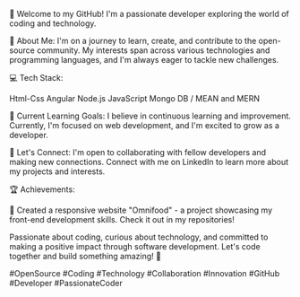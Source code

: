👋 Welcome to my GitHub! I'm a passionate developer exploring the world of coding and technology.

🚀 About Me:
           I'm on a journey to learn, create, and contribute to the open-source community. My interests span across various technologies and programming languages, and I'm always eager 
           to tackle new challenges.

💻 Tech Stack:

  Html-Css
  Angular
  Node.js
  JavaScript
  Mongo DB / MEAN and MERN 


🌱 Current Learning Goals:
            I believe in continuous learning and improvement. Currently, I'm focused on web development, and I'm excited to grow as a developer.

🔗 Let's Connect:
            I'm open to collaborating with fellow developers and making new connections. Connect with me on LinkedIn to learn more about my projects and interests.

🏆 Achievements:

🏅 Created a responsive website "Omnifood" - a project showcasing my front-end development skills. Check it out in my repositories!

   Passionate about coding, curious about technology, and committed to making a positive impact through software development. Let's code together and build something amazing! 🚀

#OpenSource #Coding #Technology #Collaboration #Innovation #GitHub #Developer #PassionateCoder
